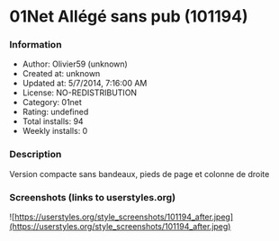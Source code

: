 # 01Net Allégé sans pub (101194)

### Information
- Author: Olivier59 (unknown)
- Created at: unknown
- Updated at: 5/7/2014, 7:16:00 AM
- License: NO-REDISTRIBUTION
- Category: 01net
- Rating: undefined
- Total installs: 94
- Weekly installs: 0


### Description
Version compacte sans bandeaux, pieds de page et colonne de droite


### Screenshots (links to userstyles.org)
![https://userstyles.org/style_screenshots/101194_after.jpeg](https://userstyles.org/style_screenshots/101194_after.jpeg)


